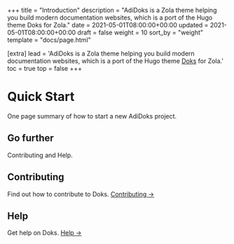 +++
title = "Introduction"
description = "AdiDoks is a Zola theme helping you build modern documentation websites, which is a port of the Hugo theme Doks for Zola."
date = 2021-05-01T08:00:00+00:00
updated = 2021-05-01T08:00:00+00:00
draft = false
weight = 10
sort_by = "weight"
template = "docs/page.html"

[extra]
lead = 'AdiDoks is a Zola theme helping you build modern documentation websites, which is a port of the Hugo theme <a href="https://github.com/h-enk/doks">Doks</a> for Zola.'
toc = true
top = false
+++

# Quick Start

One page summary of how to start a new AdiDoks project.

## Go further

Contributing and Help.

## Contributing

Find out how to contribute to Doks. [Contributing →](../contributing/how-to-contribute.md)

## Help

Get help on Doks. [Help →](../help/faq.md)

